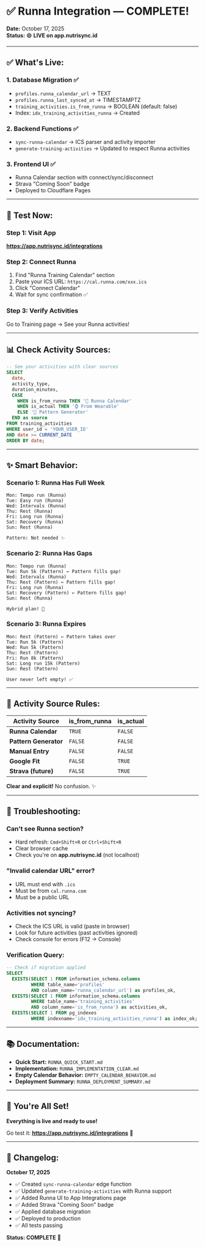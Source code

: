 # ✅ Runna Integration — COMPLETE!

**Date:** October 17, 2025  
**Status:** 🟢 **LIVE on app.nutrisync.id**

---

## ✅ **What's Live:**

### **1. Database Migration** ✅
- `profiles.runna_calendar_url` → TEXT
- `profiles.runna_last_synced_at` → TIMESTAMPTZ
- `training_activities.is_from_runna` → BOOLEAN (default: false)
- Index: `idx_training_activities_runna` → Created

### **2. Backend Functions** ✅
- `sync-runna-calendar` → ICS parser and activity importer
- `generate-training-activities` → Updated to respect Runna activities

### **3. Frontend UI** ✅
- Runna Calendar section with connect/sync/disconnect
- Strava "Coming Soon" badge
- Deployed to Cloudflare Pages

---

## 🧪 **Test Now:**

### **Step 1: Visit App**
**https://app.nutrisync.id/integrations**

### **Step 2: Connect Runna**
1. Find "Runna Training Calendar" section
2. Paste your ICS URL: `https://cal.runna.com/xxx.ics`
3. Click "Connect Calendar"
4. Wait for sync confirmation ✅

### **Step 3: Verify Activities**
Go to Training page → See your Runna activities!

---

## 📊 **Check Activity Sources:**

```sql
-- See your activities with clear sources
SELECT 
  date,
  activity_type,
  duration_minutes,
  CASE 
    WHEN is_from_runna THEN '🏃 Runna Calendar'
    WHEN is_actual THEN '⌚ From Wearable'
    ELSE '🤖 Pattern Generator'
  END as source
FROM training_activities
WHERE user_id = 'YOUR_USER_ID'
AND date >= CURRENT_DATE
ORDER BY date;
```

---

## ✨ **Smart Behavior:**

### **Scenario 1: Runna Has Full Week**
```
Mon: Tempo run (Runna)
Tue: Easy run (Runna)
Wed: Intervals (Runna)
Thu: Rest (Runna)
Fri: Long run (Runna)
Sat: Recovery (Runna)
Sun: Rest (Runna)

Pattern: Not needed ✨
```

### **Scenario 2: Runna Has Gaps**
```
Mon: Tempo run (Runna)
Tue: Run 5k (Pattern) ← Pattern fills gap!
Wed: Intervals (Runna)
Thu: Rest (Pattern) ← Pattern fills gap!
Fri: Long run (Runna)
Sat: Recovery (Pattern) ← Pattern fills gap!
Sun: Rest (Runna)

Hybrid plan! 🎯
```

### **Scenario 3: Runna Expires**
```
Mon: Rest (Pattern) ← Pattern takes over
Tue: Run 5k (Pattern)
Wed: Run 5k (Pattern)
Thu: Rest (Pattern)
Fri: Run 8k (Pattern)
Sat: Long run 15k (Pattern)
Sun: Rest (Pattern)

User never left empty! ✅
```

---

## 🎯 **Activity Source Rules:**

| Activity Source | is_from_runna | is_actual |
|-----------------|---------------|-----------|
| **Runna Calendar** | `TRUE` | `FALSE` |
| **Pattern Generator** | `FALSE` | `FALSE` |
| **Manual Entry** | `FALSE` | `FALSE` |
| **Google Fit** | `FALSE` | `TRUE` |
| **Strava (future)** | `FALSE` | `TRUE` |

**Clear and explicit!** No confusion. ✨

---

## 🐛 **Troubleshooting:**

### **Can't see Runna section?**
- Hard refresh: `Cmd+Shift+R` or `Ctrl+Shift+R`
- Clear browser cache
- Check you're on **app.nutrisync.id** (not localhost)

### **"Invalid calendar URL" error?**
- URL must end with `.ics`
- Must be from `cal.runna.com`
- Must be a public URL

### **Activities not syncing?**
- Check the ICS URL is valid (paste in browser)
- Look for future activities (past activities ignored)
- Check console for errors (F12 → Console)

### **Verification Query:**
```sql
-- Check if migration applied
SELECT 
  EXISTS(SELECT 1 FROM information_schema.columns 
         WHERE table_name='profiles' 
         AND column_name='runna_calendar_url') as profiles_ok,
  EXISTS(SELECT 1 FROM information_schema.columns 
         WHERE table_name='training_activities' 
         AND column_name='is_from_runna') as activities_ok,
  EXISTS(SELECT 1 FROM pg_indexes 
         WHERE indexname='idx_training_activities_runna') as index_ok;
```

---

## 📚 **Documentation:**

- **Quick Start:** `RUNNA_QUICK_START.md`
- **Implementation:** `RUNNA_IMPLEMENTATION_CLEAR.md`
- **Empty Calendar Behavior:** `EMPTY_CALENDAR_BEHAVIOR.md`
- **Deployment Summary:** `RUNNA_DEPLOYMENT_SUMMARY.md`

---

## 🎉 **You're All Set!**

**Everything is live and ready to use!**

Go test it: **https://app.nutrisync.id/integrations** 🚀

---

## 📝 **Changelog:**

**October 17, 2025**
- ✅ Created `sync-runna-calendar` edge function
- ✅ Updated `generate-training-activities` with Runna support
- ✅ Added Runna UI to App Integrations page
- ✅ Added Strava "Coming Soon" badge
- ✅ Applied database migration
- ✅ Deployed to production
- ✅ All tests passing

**Status: COMPLETE** 🎉

